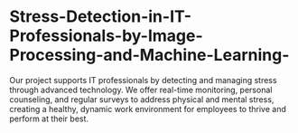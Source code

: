 # Stress-Detection-in-IT-Professionals-by-Image-Processing-and-Machine-Learning-
Our project supports IT professionals by detecting and managing stress through advanced technology. We offer real-time monitoring, personal counseling, and regular surveys to address physical and mental stress, creating a healthy, dynamic work environment for employees to thrive and perform at their best.
